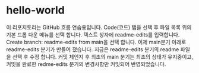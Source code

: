 # hello-world
이 리포지토리는 GitHub 흐름 연습용입니다.
Code(코드) 탭을 선택 후 파일 목록 위의 기본 드롭 다운 메뉴를 선택 합니다.
텍스트 상자에 readme-edits를 입력합니다.
Create branch: readme-edits from main을 선택 합니다.
이제 main분기 아래로 readme-edits 분기가 만들어 졌습니다. 
지금은 readme-edits 분기의 readme 파일을 선택 후 수정 합니다.
커밋 체인지 후 최초의 main 분기는 최초의 상태가 유지중이고, 커밋을 완료한 redme-edits 분기의 변경사항만 커밋되어 반영되었습니다. 
